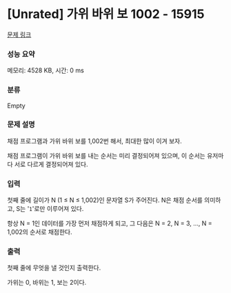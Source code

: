 # [Unrated] 가위 바위 보 1002 - 15915 

[문제 링크](https://www.acmicpc.net/problem/15915) 

### 성능 요약

메모리: 4528 KB, 시간: 0 ms

### 분류

Empty

### 문제 설명

<p>채점 프로그램과 가위 바위 보를 1,002번 해서, 최대한 많이 이겨 보자.</p>

<p>채점 프로그램이 가위 바위 보를 내는 순서는 미리 결정되어져 있으며, 이 순서는 유저마다 서로 다르게 결정되어져 있다.</p>

### 입력 

 <p>첫째 줄에 길이가 N (1 ≤ N ≤ 1,002)인 문자열 S가 주어진다. N은 채점 순서를 의미하고, S는 '<code>1</code>'로만 이루어져 있다.</p>

<p>항상 N = 1인 데이터를 가장 먼저 채점하게 되고, 그 다음은 N = 2, N = 3, ..., N = 1,002의 순서로 채점한다.</p>

### 출력 

 <p>첫째 줄에 무엇을 낼 것인지 출력한다.</p>

<p>가위는 0, 바위는 1, 보는 2이다.</p>


